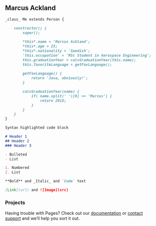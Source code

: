 ## Marcus Ackland

```markdown
_class_ Me extends Person {

    constructor() {
        super();
        
        *this*.name = 'Marcus Ackland';
        *this*.age = 25;
        *this*.nationality = 'Swedish';
        'this.occupation' = 'MSc Student in Aerospace Engineering';
        this.graduationYear = calcGraduationYear(this.name);
        this.favoriteLanguage = getFavLanguage();
    
        getFavLanguage() {
            return 'Java, obviously!';
        }

        calcGraduationYear(name) {
            if( name.split(' ')[0] == 'Marcus') {
                return 2018;
            }
        }
    }   
}


```

```markdown
Syntax highlighted code block

# Header 1
## Header 2
### Header 3

- Bulleted
- List

1. Numbered
2. List

**Bold** and _Italic_ and `Code` text

[Link](url) and ![Image](src)
```

### Projects

Having trouble with Pages? Check out our [documentation](https://help.github.com/categories/github-pages-basics/) or [contact support](https://github.com/contact) and we’ll help you sort it out.

